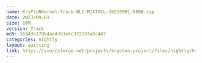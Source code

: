 ```yaml
---
name: KryPtoNKernel-Track-BLC-MIATOLL-20230901-0808.zip
date: 2023/09/01
size: 16M
version: Track
md5: 1b34de170b4ac4db3e6c37278fa8c447
categories: nightly
layout: waitting
link: https://sourceforge.net/projects/krypton-project/files/nightly/KryPtoNKernel-Track-BLC-MIATOLL-20230901-0808.zip
---
```

